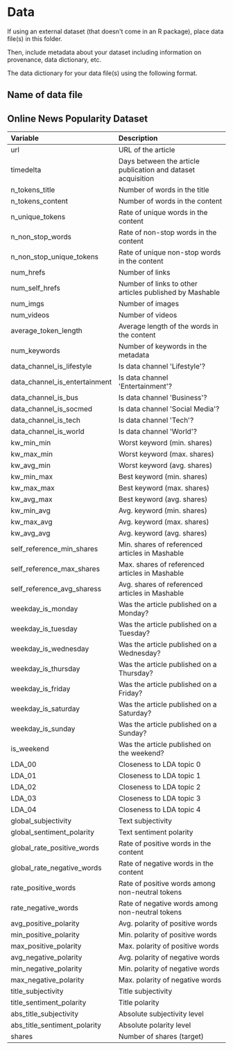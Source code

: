 # Data

If using an external dataset (that doesn't come in an R package), place data file(s) in this folder.

Then, include metadata about your dataset including information on provenance, data dictionary, etc.

The data dictionary for your data file(s) using the following format.

## Name of data file

## Online News Popularity Dataset

| Variable | Description |
|:---------|:------------|
| url | URL of the article |
| timedelta | Days between the article publication and dataset acquisition |
| n_tokens_title | Number of words in the title |
| n_tokens_content | Number of words in the content |
| n_unique_tokens | Rate of unique words in the content |
| n_non_stop_words | Rate of non-stop words in the content |
| n_non_stop_unique_tokens | Rate of unique non-stop words in the content |
| num_hrefs | Number of links |
| num_self_hrefs | Number of links to other articles published by Mashable |
| num_imgs | Number of images |
| num_videos | Number of videos |
| average_token_length | Average length of the words in the content |
| num_keywords | Number of keywords in the metadata |
| data_channel_is_lifestyle | Is data channel 'Lifestyle'? |
| data_channel_is_entertainment | Is data channel 'Entertainment'? |
| data_channel_is_bus | Is data channel 'Business'? |
| data_channel_is_socmed | Is data channel 'Social Media'? |
| data_channel_is_tech | Is data channel 'Tech'? |
| data_channel_is_world | Is data channel 'World'? |
| kw_min_min | Worst keyword (min. shares) |
| kw_max_min | Worst keyword (max. shares) |
| kw_avg_min | Worst keyword (avg. shares) |
| kw_min_max | Best keyword (min. shares) |
| kw_max_max | Best keyword (max. shares) |
| kw_avg_max | Best keyword (avg. shares) |
| kw_min_avg | Avg. keyword (min. shares) |
| kw_max_avg | Avg. keyword (max. shares) |
| kw_avg_avg | Avg. keyword (avg. shares) |
| self_reference_min_shares | Min. shares of referenced articles in Mashable |
| self_reference_max_shares | Max. shares of referenced articles in Mashable |
| self_reference_avg_sharess | Avg. shares of referenced articles in Mashable |
| weekday_is_monday | Was the article published on a Monday? |
| weekday_is_tuesday | Was the article published on a Tuesday? |
| weekday_is_wednesday | Was the article published on a Wednesday? |
| weekday_is_thursday | Was the article published on a Thursday? |
| weekday_is_friday | Was the article published on a Friday? |
| weekday_is_saturday | Was the article published on a Saturday? |
| weekday_is_sunday | Was the article published on a Sunday? |
| is_weekend | Was the article published on the weekend? |
| LDA_00 | Closeness to LDA topic 0 |
| LDA_01 | Closeness to LDA topic 1 |
| LDA_02 | Closeness to LDA topic 2 |
| LDA_03 | Closeness to LDA topic 3 |
| LDA_04 | Closeness to LDA topic 4 |
| global_subjectivity | Text subjectivity |
| global_sentiment_polarity | Text sentiment polarity |
| global_rate_positive_words | Rate of positive words in the content |
| global_rate_negative_words | Rate of negative words in the content |
| rate_positive_words | Rate of positive words among non-neutral tokens |
| rate_negative_words | Rate of negative words among non-neutral tokens |
| avg_positive_polarity | Avg. polarity of positive words |
| min_positive_polarity | Min. polarity of positive words |
| max_positive_polarity | Max. polarity of positive words |
| avg_negative_polarity | Avg. polarity of negative words |
| min_negative_polarity | Min. polarity of negative words |
| max_negative_polarity | Max. polarity of negative words |
| title_subjectivity | Title subjectivity |
| title_sentiment_polarity | Title polarity |
| abs_title_subjectivity | Absolute subjectivity level |
| abs_title_sentiment_polarity | Absolute polarity level |
| shares | Number of shares (target) |
